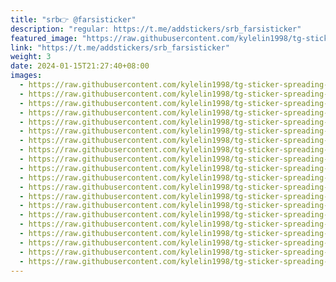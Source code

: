 ```yaml
---
title: "srb👉 @farsisticker"
description: "regular: https://t.me/addstickers/srb_farsisticker"
featured_image: "https://raw.githubusercontent.com/kylelin1998/tg-sticker-spreading-worldwide-images/main/img/16c8a021-411e-425c-b437-8bba872960e3.jpg"
link: "https://t.me/addstickers/srb_farsisticker"
weight: 3
date: 2024-01-15T21:27:40+08:00
images:
  - https://raw.githubusercontent.com/kylelin1998/tg-sticker-spreading-worldwide-images/main/img/16c8a021-411e-425c-b437-8bba872960e3.jpg
  - https://raw.githubusercontent.com/kylelin1998/tg-sticker-spreading-worldwide-images/main/img/8cf414b9-8769-4e9e-9604-a8f47d9cec5c.jpg
  - https://raw.githubusercontent.com/kylelin1998/tg-sticker-spreading-worldwide-images/main/img/fb882e18-2461-4959-8935-ae869009806e.jpg
  - https://raw.githubusercontent.com/kylelin1998/tg-sticker-spreading-worldwide-images/main/img/d44c39ad-c4d1-4189-9194-c227035ff88c.jpg
  - https://raw.githubusercontent.com/kylelin1998/tg-sticker-spreading-worldwide-images/main/img/98507fee-a369-4728-8db2-701b873c3969.jpg
  - https://raw.githubusercontent.com/kylelin1998/tg-sticker-spreading-worldwide-images/main/img/1bf208f2-eab0-4614-8315-8201ab12f286.jpg
  - https://raw.githubusercontent.com/kylelin1998/tg-sticker-spreading-worldwide-images/main/img/749059fc-c1cb-4dff-bfff-dbe206dcba7f.jpg
  - https://raw.githubusercontent.com/kylelin1998/tg-sticker-spreading-worldwide-images/main/img/b5198add-16c1-4809-9909-69f65aabab23.jpg
  - https://raw.githubusercontent.com/kylelin1998/tg-sticker-spreading-worldwide-images/main/img/f532557d-5f11-4ff5-96fe-edfb61a26e4d.jpg
  - https://raw.githubusercontent.com/kylelin1998/tg-sticker-spreading-worldwide-images/main/img/6dbd974b-2ebf-42c4-84a4-32a18db4173b.jpg
  - https://raw.githubusercontent.com/kylelin1998/tg-sticker-spreading-worldwide-images/main/img/3b2163a9-ea68-4f9c-812c-11f1a0075d3e.jpg
  - https://raw.githubusercontent.com/kylelin1998/tg-sticker-spreading-worldwide-images/main/img/2fecee1c-badd-48f7-ad90-0815f3c2beba.jpg
  - https://raw.githubusercontent.com/kylelin1998/tg-sticker-spreading-worldwide-images/main/img/771d186c-4b9d-42b2-a6a7-d3c8746f6474.jpg
  - https://raw.githubusercontent.com/kylelin1998/tg-sticker-spreading-worldwide-images/main/img/bde3c6c0-9805-4d2b-a8bb-9b7f7957b4b6.jpg
  - https://raw.githubusercontent.com/kylelin1998/tg-sticker-spreading-worldwide-images/main/img/0131e889-e31e-4309-a535-d19f56333100.jpg
  - https://raw.githubusercontent.com/kylelin1998/tg-sticker-spreading-worldwide-images/main/img/fdd68c44-ef89-40a2-ac68-d31ccd3348fa.jpg
  - https://raw.githubusercontent.com/kylelin1998/tg-sticker-spreading-worldwide-images/main/img/68e98048-1d80-460f-8613-f93968be1cb5.jpg
  - https://raw.githubusercontent.com/kylelin1998/tg-sticker-spreading-worldwide-images/main/img/fc19fdee-9906-4fe7-8354-cf1656c03a6a.jpg
  - https://raw.githubusercontent.com/kylelin1998/tg-sticker-spreading-worldwide-images/main/img/8f56377e-f89a-44e9-9e1a-782311a1f067.jpg
  - https://raw.githubusercontent.com/kylelin1998/tg-sticker-spreading-worldwide-images/main/img/b8c8d32f-bbd9-40da-bc24-237eb1e2a08b.jpg
---
```

